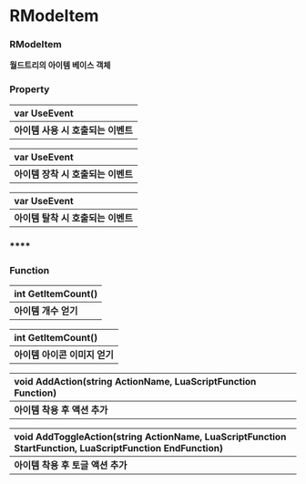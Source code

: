 # RModeItem

### **RModeItem**

 **월드트리의 아이템 베이스 객체**  


### **Property**

| **var UseEvent** |
| :--- |
| **아이템 사용 시 호출되는 이벤트** |

| **var UseEvent** |
| :--- |
| **아이템 장착 시 호출되는 이벤트** |

| **var UseEvent** |
| :--- |
| **아이템 탈착 시 호출되는 이벤트** |

### \*\*\*\*

### **Function**

| **int GetItemCount\(\)** |
| :--- |
| **아이템 개수 얻기** |

| **int GetItemCount\(\)** |
| :--- |
| **아이템 아이콘 이미지 얻기** |

| **void AddAction\(string ActionName, LuaScriptFunction Function\)** |
| :--- |
| **아이템 착용 후 액션 추가** |

| **void AddToggleAction\(string ActionName, LuaScriptFunction StartFunction, LuaScriptFunction EndFunction\)** |
| :--- |
| **아이템 착용 후 토글 액션 추가** |













